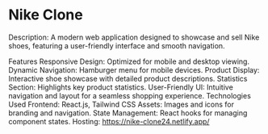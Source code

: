 # Nike Clone

Description: A modern web application designed to showcase and sell Nike shoes, featuring a user-friendly interface and smooth navigation.

Features
Responsive Design: Optimized for mobile and desktop viewing.
Dynamic Navigation: Hamburger menu for mobile devices.
Product Display: Interactive shoe showcase with detailed product descriptions.
Statistics Section: Highlights key product statistics.
User-Friendly UI: Intuitive navigation and layout for a seamless shopping experience.
Technologies Used
Frontend: React.js, Tailwind CSS
Assets: Images and icons for branding and navigation.
State Management: React hooks for managing component states.
Hosting: https://nike-clone24.netlify.app/
